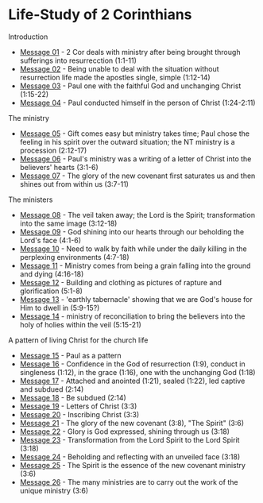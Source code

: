 # Life-Study of 2 Corinthians

Introduction
- [Message 01](msg01.md) - 2 Cor deals with ministry after being brought through sufferings into resurrecction (1:1-11) 
- [Message 02](msg02.md) - Being unable to deal with the situation without resurrection life made the apostles single, simple (1:12-14)
- [Message 03](msg03.md) - Paul one with the faithful God and unchanging Christ (1:15-22)
- [Message 04](msg04.md) - Paul conducted himself in the person of Christ (1:24-2:11)

The ministry
- [Message 05](msg05.md) - Gift comes easy but ministry takes time; Paul chose the feeling in his spirit over the outward situation; the NT ministry is a procession (2:12-17)
- [Message 06](msg06.md) - Paul's ministry was a writing of a letter of Christ into the believers' hearts (3:1-6)
- [Message 07](msg07.md) - The glory of the new covenant first saturates us and then shines out from within us (3:7-11)

The ministers
- [Message 08](msg08.md) - The veil taken away; the Lord is the Spirit; transformation into the same image (3:12-18)
- [Message 09](msg09.md) - God shining into our hearts through our beholding the Lord's face (4:1-6)
- [Message 10](msg10.md) - Need to walk by faith while under the daily killing in the perplexing environments (4:7-18)
- [Message 11](msg11.md) - Ministry comes from being a grain falling into the ground and dying (4:16-18)
- [Message 12](msg12.md) - Building and clothing as pictures of rapture and glorification (5:1-8)
- [Message 13](msg13.md) - 'earthly tabernacle' showing that we are God's house for Him to dwell in (5:9-15?)
- [Message 14](msg14.md) - ministry of reconciliation to bring the believers into the holy of holies within the veil (5:15-21)

A pattern of living Christ for the church life
- [Message 15](msg15.md) - Paul as a pattern
- [Message 16](msg16.md) - Confidence in the God of resurrection (1:9), conduct in singleness (1:12), in the grace (1:16), one with the unchanging God (1:18)
- [Message 17](msg17.md) - Attached and anointed (1:21), sealed (1:22), led captive and subdued (2:14)
- [Message 18](msg18.md) - Be subdued (2:14)
- [Message 19](msg19.md) - Letters of Christ (3:3)
- [Message 20](msg20.md) - Inscribing Christ (3:3)
- [Message 21](msg21.md) - The glory of the new covenant (3:8), "The Spirit" (3:6)
- [Message 22](msg22.md) - Glory is God expressed, shining through us (3:18)
- [Message 23](msg23.md) - Transformation from the Lord Spirit to the Lord Spirit (3:18)
- [Message 24](msg24.md) - Beholding and reflecting with an unveiled face (3:18)
- [Message 25](msg25.md) - The Spirit is the essence of the new covenant ministry (3:6)
- [Message 26](msg26.md) - The many ministries are to carry out the work of the unique ministry (3:6)
